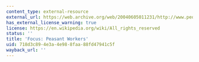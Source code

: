 ```yaml
---
content_type: external-resource
external_url: https://web.archive.org/web/20040605011231/http://www.people.com.cn/GB/shizheng/8198/30572/
has_external_license_warning: true
license: https://en.wikipedia.org/wiki/All_rights_reserved
status: ''
title: 'Focus: Peasant Workers'
uid: 718d3c89-4e3a-4e98-8faa-88fd47941c5f
wayback_url: ''
---
```

